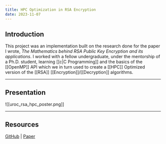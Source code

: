 ```yaml
---
title: HPC Optimization in RSA Encryption
date: 2023-11-07
---
```

## Introduction  

This project was an implementation built on the research done for the paper I wrote, *The Mathematics behind RSA Public Key Encryption and its applications*.  I worked with a fellow undergraduate, under the mentorship of a Ph.D. student, learning [[c|C Programming]] and the basics of the [[OpenMP]] API which we in turn used to create a [[HPC]] Optimized version of the [[RSA]] [[Encryption]]/[[Decryption]] algorithms.  

---
## Presentation  

![[uroc_rsa_hpc_poster.png]]

---
## Resources
[GitHub](https://github.com/gpullela/rsa) | <a tags="paper" target="_blank" href=".././assets/RSA/Math_Behind_RSA_Encryption.pdf">Paper</a>  
